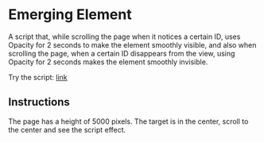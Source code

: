 # Emerging Element

A script that, while scrolling the page when it notices a certain ID, uses Opacity for 2 seconds to make the element smoothly visible, and also when scrolling the page, when a certain ID disappears from the view, using Opacity for 2 seconds makes the element smoothly invisible.

Try the script: <a href="">link</a>

<h2>Instructions</h2> 
The page has a height of 5000 pixels. The target is in the center, scroll to the center and see the script effect.
